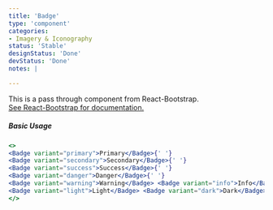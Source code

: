 ```yaml
---
title: 'Badge'
type: 'component'
categories:
- Imagery & Iconography
status: 'Stable'
designStatus: 'Done'
devStatus: 'Done'
notes: |

---
```


<p style={{ fontSize: '1.5em' }}>
  This is a pass through component from React-Bootstrap.<br/>
  <a href="https://react-bootstrap.github.io/components/badge/" target="_blank" rel="noopener noreferrer">
    See React-Bootstrap for documentation.
  </a>
</p>

##### Basic Usage

```jsx live
<>
<Badge variant="primary">Primary</Badge>{' '}
<Badge variant="secondary">Secondary</Badge>{' '}
<Badge variant="success">Success</Badge>{' '}
<Badge variant="danger">Danger</Badge>{' '}
<Badge variant="warning">Warning</Badge> <Badge variant="info">Info</Badge>{' '}
<Badge variant="light">Light</Badge> <Badge variant="dark">Dark</Badge>
</>
```